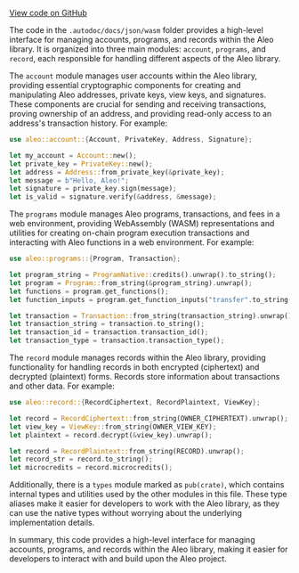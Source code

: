 [View code on GitHub](https://github.com/AleoHQ/aleo/.autodoc/docs/json/wasm)

The code in the `.autodoc/docs/json/wasm` folder provides a high-level interface for managing accounts, programs, and records within the Aleo library. It is organized into three main modules: `account`, `programs`, and `record`, each responsible for handling different aspects of the Aleo library.

The `account` module manages user accounts within the Aleo library, providing essential cryptographic components for creating and manipulating Aleo addresses, private keys, view keys, and signatures. These components are crucial for sending and receiving transactions, proving ownership of an address, and providing read-only access to an address's transaction history. For example:

```rust
use aleo::account::{Account, PrivateKey, Address, Signature};

let my_account = Account::new();
let private_key = PrivateKey::new();
let address = Address::from_private_key(&private_key);
let message = b"Hello, Aleo!";
let signature = private_key.sign(message);
let is_valid = signature.verify(&address, &message);
```

The `programs` module manages Aleo programs, transactions, and fees in a web environment, providing WebAssembly (WASM) representations and utilities for creating on-chain program execution transactions and interacting with Aleo functions in a web environment. For example:

```rust
use aleo::programs::{Program, Transaction};

let program_string = ProgramNative::credits().unwrap().to_string();
let program = Program::from_string(&program_string).unwrap();
let functions = program.get_functions();
let function_inputs = program.get_function_inputs("transfer".to_string()).unwrap();

let transaction = Transaction::from_string(transaction_string).unwrap();
let transaction_string = transaction.to_string();
let transaction_id = transaction.transaction_id();
let transaction_type = transaction.transaction_type();
```

The `record` module manages records within the Aleo library, providing functionality for handling records in both encrypted (ciphertext) and decrypted (plaintext) forms. Records store information about transactions and other data. For example:

```rust
use aleo::record::{RecordCiphertext, RecordPlaintext, ViewKey};

let record = RecordCiphertext::from_string(OWNER_CIPHERTEXT).unwrap();
let view_key = ViewKey::from_string(OWNER_VIEW_KEY);
let plaintext = record.decrypt(&view_key).unwrap();

let record = RecordPlaintext::from_string(RECORD).unwrap();
let record_str = record.to_string();
let microcredits = record.microcredits();
```

Additionally, there is a `types` module marked as `pub(crate)`, which contains internal types and utilities used by the other modules in this file. These type aliases make it easier for developers to work with the Aleo library, as they can use the native types without worrying about the underlying implementation details.

In summary, this code provides a high-level interface for managing accounts, programs, and records within the Aleo library, making it easier for developers to interact with and build upon the Aleo project.
